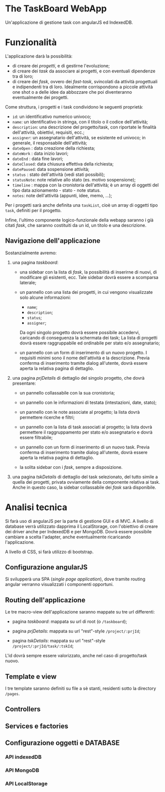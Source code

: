 # The TaskBoard WebApp

Un'applicazione di gestione task con angularJS ed IndexedDB.

# Funzionalità

L'applicazione darà la possibilità:

- di creare dei _progetti_, e di gestirne l'evoluzione;
- di creare dei _task_ da associare ai progetti, e con eventuali dipendenze
  tra di loro;
- di creare dei _fask_, ovvero dei _fast-task_, svincolati da attività
  progettuali e indipendenti tra di loro. Idealmente corrispondono a piccole
  attività one shot o a delle idee da abbozzare che poi diventeranno
  eventualmente dei progetti.

Come struttura, i progetti e i task condividono le seguenti proprietà:

- `id`: un identificativo numerico univoco;
- `name`: un identificativo in stringa, con il titolo o il codice dell'attività;
- `description`: una descrizione del progetto/task, con riportate le finalità
  dell'attività, obiettivi, requisiti, ecc.;
- `assigner`: un assegnatario dell'attività, se esistente ed univoco; in
 generale, il responsabile dell'attività;
- `dateOpen`  : data creazione della richiesta;
- `dateWork`  : data inizio lavori;
- `dateEnd`   : data fine lavori;
- `dateClosed`: data chiusura effettiva della richiesta;
- `datePaused`: data sospensione attività;
- `status`    : stato dell'attività (vedi stati possibili);
- `statusNote`: note relative allo stato (es. motivo sospensione);
- `timeline`  : mappa con la cronistoria dell'attività; è un array di oggetti
 del tipo data azionamento - stato - note status.
- `notes`: note dell'attività (appunti, idee, memo, ...);

Per i progetti sarà anche definita una `taskList`, cioè un array di oggetti
tipo `task`, definiti per il progetto.

Infine, l'ultimo componente logico-funzionale della webapp saranno i già citati
_fask_, che saranno costituiti da un id, un titolo e una descrizione.

## Navigazione dell'applicazione

Sostanzialmente avremo:

1. una pagina _taskboard_:

    - una sidebar con la lista di _fask_, la possibilità di inserirne di nuovi,
      di modificare gli esistenti, ecc. Tale sidebar dovrà essere a scomparsa
      laterale;

    - un pannello con una lista dei progetti, in cui vengono visualizzate solo
      alcune informazioni:

        - `name`;
        - `description`;
        - `status`;
        - `assigner`;

      Da ogni singolo progetto dovrà essere possibile accedervi, caricando di
      conseguenza la schermata dei task;
      La lista di progetti dovrà essere raggruppabile ed ordinabile per stato
      e/o assegnatario;

    - un pannello con un form di inserimento di un nuovo progetto. I requisiti
      minimi sono il nome dell'attività e la descrizione. Previa conferma di
      inserimento tramite dialog all'utente, dovrà essere aperta la relativa
      pagina di dettaglio.

2. una pagina _prjDetails_ di dettaglio del singolo progetto, che dovrà
   presentare:

    - un pannello collassabile con la sua cronistoria;

    - un pannello con le informazioni di testata (intestazioni, date, stato);

    - un pannello con le note associate al progetto; la lista dovrà permettere
      ricerche e filtri;

    - un pannello con la lista di task associati al progetto; la lista dovrà
      permettere il raggruppamento per stato e/o assegnatario e dovrà essere
      filtrabile;

    - un pannello con un form di inserimento di un nuovo task. Previa conferma
    di inserimento tramite dialog all'utente, dovrà essere aperta la relativa
    pagina di dettaglio.

    - la solita sidebar con i _fask_, sempre a disposizione.

3. una pagina _tskDetails_ di dettaglio del task selezionato, del tutto simile
   a quella dei progetti, privata ovviamente della componente relativa ai task.
   Anche in questo caso, la sidebar collassabile dei _fask_ sarà disponibile.


# Analisi tecnica

Si farà uso di angularJS per la parte di gestione GUI e di MVC. A livello di
database verrà utilizzato dapprima il LocalStorage, con l'obiettivo di creare
dei driver anche per IndexedDB e per MongoDB.
Dovrà essere possibile cambiare a scelta l'adapter, anche eventualmente
ricaricando l'applicazione.

A livello di CSS, si farà utilizzo di bootstrap.

## Configurazione angularJS


Si svilupperà una SPA (_single page application_), dove tramite routing angular
verranno visualizzati i componenti opportuni.

## Routing dell'applicazione

Le tre macro-view dell'applicazione saranno mappate su tre url differenti:

- pagina _taskboard_: mappata su url di root (o `/taskboard`);

- pagina _prjDetails_: mappata su url "rest"-style `/project/:prjId`;

- pagina _tskDetails_: mappata su url "rest"-style
  `/project/:prjId/task/:tskId`;

L'id dovrà sempre essere valorizzato, anche nel caso di progetto/task nuovo.

## Template e view

I tre template saranno definiti su file a sè stanti, residenti sotto la
directory `/pages`.

## Controllers

## Services e factories

## Configurazione oggetti e DATABASE

### API indexedDB

### API MongoDB

### API LocalStorage
